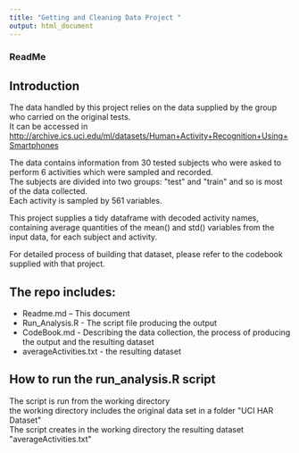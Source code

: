 ```yaml
---
title: "Getting and Cleaning Data Project "
output: html_document
---
```


### ReadMe
## Introduction  
  
The data handled by this project relies on the data supplied by the group who carried on the original tests.   
It can be accessed in      
http://archive.ics.uci.edu/ml/datasets/Human+Activity+Recognition+Using+Smartphones 
  
The data contains information from 30 tested subjects who were asked to perform 6 activities which were sampled and recorded.  
The subjects are divided into two groups: "test" and "train" and so is most of the data collected.  
Each activity is sampled by 561 variables.  
  
This project supplies a tidy dataframe with decoded activity names, containing average quantities of the mean() and std() variables from the input data, for each subject and activity. 
  
For detailed process of building that dataset, please refer to the codebook supplied with that project.  

## The repo includes:  
  
* Readme.md – This document
* Run_Analysis.R - The script file producing the output  
* CodeBook.md - Describing the data collection, the process of producing the output and the resulting dataset  
* averageActivities.txt - the resulting dataset  

## How to run the run_analysis.R script  
  
The script  is run from the working directory  
the working directory includes the original data set in a folder "UCI HAR Dataset"  
The script creates in the working directory the resulting dataset "averageActivities.txt"  

   

